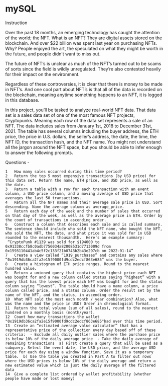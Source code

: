 # mySQL

Instruction

Over the past 18 months, an emerging technology has caught the attention of the world; the NFT. What is an NFT? They are digital assets stored on the blockchain. And over $22 billion was spent last year on purchasing NFTs. Why? People enjoyed the art, the speculated on what they might be worth in the future, and people didn’t want to miss out. 
 
The future of NFT’s is unclear as much of the NFT’s turned out to be scams of sorts since the field is wildly unregulated. They’re also contested heavily for their impact on the environment.
 
Regardless of these controversies, it is clear that there is money to be made in NFT’s. And one cool part about NFT’s is that all of the data is recorded on the blockchain, meaning anytime something happens to an NFT, it is logged in this database. 
 
In this project, you’ll be tasked to analyze real-world NFT data. 
That data set is a sales data set of one of the most famous NFT projects, Cryptopunks. Meaning each row of the data set represents a sale of an NFT. The data includes sales from January 1st, 2018 to December 31st, 2021. The table has several columns including the buyer address, the ETH price, the price in U.S. dollars, the seller’s address, the date, the time, the NFT ID, the transaction hash, and the NFT name.
You might not understand all the jargon around the NFT space, but you should be able to infer enough to answer the following prompts.


 

Questions - 
 
	1	How many sales occurred during this time period? 
	2	Return the top 5 most expensive transactions (by USD price) for this data set. Return the name, ETH price, and USD price, as well as the date.
	3	Return a table with a row for each transaction with an event column, a USD price column, and a moving average of USD price that averages the last 50 transactions.
	4	Return all the NFT names and their average sale price in USD. Sort descending. Name the average column as average_price.
	5	Return each day of the week and the number of sales that occurred on that day of the week, as well as the average price in ETH. Order by the count of transactions in ascending order.
	6	Construct a column that describes each sale and is called summary. The sentence should include who sold the NFT name, who bought the NFT, who sold the NFT, the date, and what price it was sold for in USD rounded to the nearest thousandth.  Here’s an example summary:  “CryptoPunk #1139 was sold for $194000 to 0x91338ccfb8c0adb7756034a82008531d7713009d from 0x1593110441ab4c5f2c133f21b0743b2b43e297cb on 2022-01-14”
	7	Create a view called “1919_purchases” and contains any sales where “0x1919db36ca2fa2e15f9000fd9cdc2edcf863e685” was the buyer.
	8	Create a histogram of ETH price ranges. Round to the nearest hundred value. 
	9	Return a unioned query that contains the highest price each NFT was bought for and a new column called status saying “highest” with a query that has the lowest price each NFT was bought for and the status column saying “lowest”. The table should have a name column, a price column called price, and a status column. Order the result set by the name of the NFT, and the status, in ascending order. 
	10	What NFT sold the most each month / year combination? Also, what was the name and the price in USD? Order in chronological format. 
	11	Return the total volume (sum of all sales), round to the nearest hundred on a monthly basis (month/year).
	12	Count how many transactions the wallet "0x1919db36ca2fa2e15f9000fd9cdc2edcf863e685"had over this time period.
	13	Create an “estimated average value calculator” that has a representative price of the collection every day based off of these criteria:  - Exclude all daily outlier sales where the purchase price is below 10% of the daily average price  - Take the daily average of remaining transactions  a) First create a query that will be used as a subquery. Select the event date, the USD price, and the average USD price for each day using a window function. Save it as a temporary table.  b) Use the table you created in Part A to filter out rows where the USD prices is below 10% of the daily average and return a new estimated value which is just the daily average of the filtered data
	14	Give a complete list ordered by wallet profitability (whether people have made or lost money)
